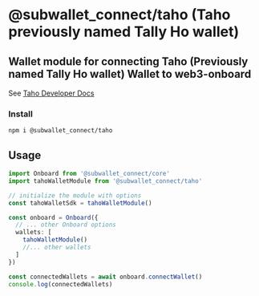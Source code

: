 # @subwallet_connect/taho (Taho previously named Tally Ho wallet)

## Wallet module for connecting Taho (Previously named Tally Ho wallet) Wallet to web3-onboard
See [Taho Developer Docs](https://docs.tally.cash/tally/developers/integrating-dapps)

### Install

`npm i @subwallet_connect/taho`


## Usage

```typescript
import Onboard from '@subwallet_connect/core'
import tahoWalletModule from '@subwallet_connect/taho'

// initialize the module with options
const tahoWalletSdk = tahoWalletModule()

const onboard = Onboard({
  // ... other Onboard options
  wallets: [
    tahoWalletModule()
    //... other wallets
  ]
})

const connectedWallets = await onboard.connectWallet()
console.log(connectedWallets)
```
